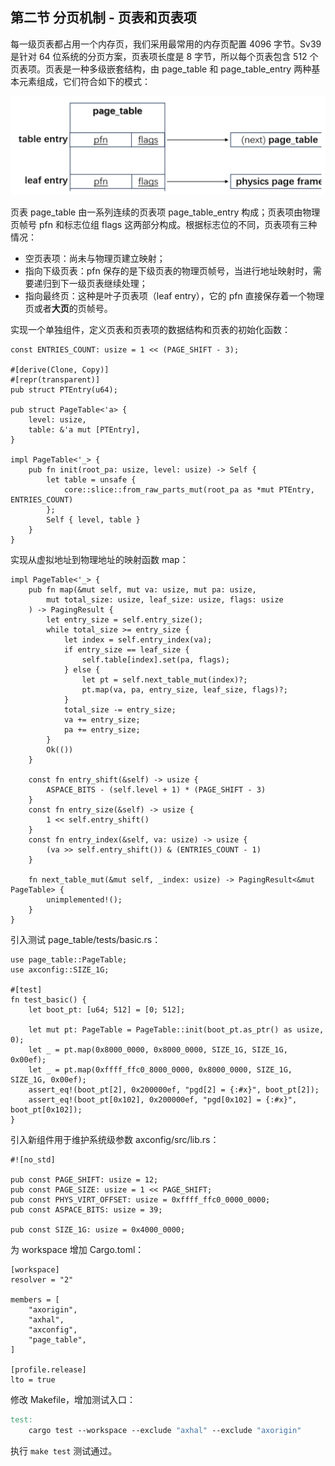## 第二节 分页机制 - 页表和页表项



每一级页表都占用一个内存页，我们采用最常用的内存页配置 4096 字节。Sv39 是针对 64 位系统的分页方案，页表项长度是 8 字节，所以每个页表包含 512 个页表项。页表是一种多级嵌套结构，由 page_table 和 page_table_entry 两种基本元素组成，它们符合如下的模式：

<div style="text-align:center">
   <img src=".\img\页表模式.svg" alt="页表模式" style="zoom:70%"/>
</div>


页表 page_table 由一系列连续的页表项 page_table_entry 构成；页表项由物理页帧号 pfn 和标志位组 flags 这两部分构成。根据标志位的不同，页表项有三种情况：

* 空页表项：尚未与物理页建立映射；
* 指向下级页表：pfn 保存的是下级页表的物理页帧号，当进行地址映射时，需要递归到下一级页表继续处理；
* 指向最终页：这种是叶子页表项（leaf entry），它的 pfn 直接保存着一个物理页或者**大页**的页帧号。

实现一个单独组件，定义页表和页表项的数据结构和页表的初始化函数：

```rust,ignore
const ENTRIES_COUNT: usize = 1 << (PAGE_SHIFT - 3);

#[derive(Clone, Copy)]
#[repr(transparent)]
pub struct PTEntry(u64);

pub struct PageTable<'a> {
    level: usize,
    table: &'a mut [PTEntry],
}

impl PageTable<'_> {
    pub fn init(root_pa: usize, level: usize) -> Self {
        let table = unsafe {
            core::slice::from_raw_parts_mut(root_pa as *mut PTEntry, ENTRIES_COUNT)
        };
        Self { level, table }
    }
}
```

实现从虚拟地址到物理地址的映射函数 map：

```rust,ignore
impl PageTable<'_> {
	pub fn map(&mut self, mut va: usize, mut pa: usize,
        mut total_size: usize, leaf_size: usize, flags: usize
    ) -> PagingResult {
        let entry_size = self.entry_size();
        while total_size >= entry_size {
            let index = self.entry_index(va);
            if entry_size == leaf_size {
                self.table[index].set(pa, flags);
            } else {
                let pt = self.next_table_mut(index)?;
                pt.map(va, pa, entry_size, leaf_size, flags)?;
            }
            total_size -= entry_size;
            va += entry_size;
            pa += entry_size;
        }
        Ok(())
    }

    const fn entry_shift(&self) -> usize {
        ASPACE_BITS - (self.level + 1) * (PAGE_SHIFT - 3)
    }
    const fn entry_size(&self) -> usize {
        1 << self.entry_shift()
    }
    const fn entry_index(&self, va: usize) -> usize {
        (va >> self.entry_shift()) & (ENTRIES_COUNT - 1)
    }

    fn next_table_mut(&mut self, _index: usize) -> PagingResult<&mut PageTable> {
        unimplemented!();
    }
}
```

引入测试 page_table/tests/basic.rs：

```rust,ignore
use page_table::PageTable;
use axconfig::SIZE_1G;

#[test]
fn test_basic() {
    let boot_pt: [u64; 512] = [0; 512];

    let mut pt: PageTable = PageTable::init(boot_pt.as_ptr() as usize, 0);
    let _ = pt.map(0x8000_0000, 0x8000_0000, SIZE_1G, SIZE_1G, 0x00ef);
    let _ = pt.map(0xffff_ffc0_8000_0000, 0x8000_0000, SIZE_1G, SIZE_1G, 0x00ef);
    assert_eq!(boot_pt[2], 0x200000ef, "pgd[2] = {:#x}", boot_pt[2]);
    assert_eq!(boot_pt[0x102], 0x200000ef, "pgd[0x102] = {:#x}", boot_pt[0x102]);
}
```

引入新组件用于维护系统级参数 axconfig/src/lib.rs：

```rust,ignore
#![no_std]

pub const PAGE_SHIFT: usize = 12;
pub const PAGE_SIZE: usize = 1 << PAGE_SHIFT;
pub const PHYS_VIRT_OFFSET: usize = 0xffff_ffc0_0000_0000;
pub const ASPACE_BITS: usize = 39;

pub const SIZE_1G: usize = 0x4000_0000;
```

为 workspace 增加 Cargo.toml：

```rust,ignore
[workspace]
resolver = "2"

members = [
    "axorigin",
    "axhal",
    "axconfig",
    "page_table",
]

[profile.release]
lto = true
```

修改 Makefile，增加测试入口：

```makefile
test:
    cargo test --workspace --exclude "axhal" --exclude "axorigin"
```

执行 `make test` 测试通过。





<script src="https://utteranc.es/client.js"
        repo="OSLearning365/blog-issues"
        issue-term="pathname"
        theme="github-light"
        crossorigin="anonymous"
        async>
</script>
